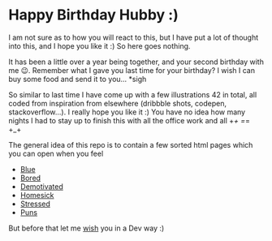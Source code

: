 # Happy Birthday Hubby :)
I am not sure as to how you will react to this, but I have put a lot of thought into this, and I hope you like it :) So here goes nothing.

It has been a little over a year being together, and your second birthday with me :wink:. Remember what I gave you last time for your birthday? I wish I can buy some food and send it to you... *sigh

So similar to last time I have come up with a few illustrations 42 in total, all coded from inspiration from elsewhere (dribbble shots, codepen, stackoverflow...). I really hope you like it :) You have no idea how many nights I had to stay up to finish this with all the office work and all +_+ =_= +_+

The general idea of this repo is to contain a few sorted html pages which you can open when you feel
- [Blue](https://steffinrayen.github.io/fuzzy-happiness/2018-treat/openWhen/blue)
- [Bored](https://steffinrayen.github.io/fuzzy-happiness/2018-treat/openWhen/bored)
- [Demotivated](https://steffinrayen.github.io/fuzzy-happiness/2018-treat/openWhen/demotivated)
- [Homesick](https://steffinrayen.github.io/fuzzy-happiness/2018-treat/openWhen/homesick)
- [Stressed](https://steffinrayen.github.io/fuzzy-happiness/2018-treat/openWhen/stressed)
- [Puns](https://steffinrayen.github.io/fuzzy-happiness/2018-treat/openWhen/needPuns)

But before that let me [wish](https://steffinrayen.github.io/fuzzy-happiness/2018-treat/wish/cake.html) you in a Dev way :)
